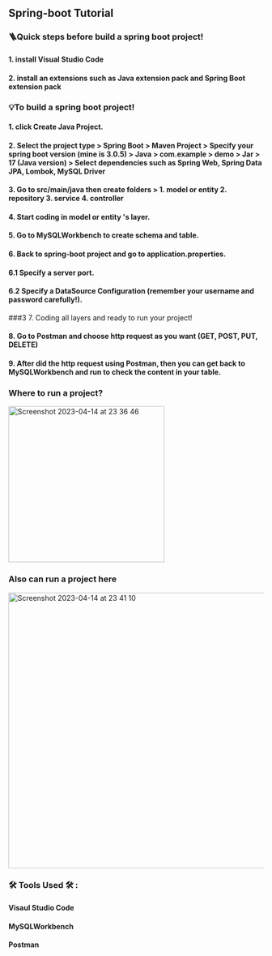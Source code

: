 ## Spring-boot Tutorial

### 🪜Quick steps before build a spring boot project!
#### 1. install Visual Studio Code
#### 2. install an extensions such as Java extension pack and Spring Boot extension pack

### 💡To build a spring boot project!
#### 1. click Create Java Project.
#### 2. Select the project type > Spring Boot > Maven Project > Specify your spring boot version (mine is 3.0.5) > Java > com.example > demo > Jar > 17 (Java version) > Select dependencies such as Spring Web, Spring Data JPA, Lombok, MySQL Driver
#### 3. Go to src/main/java then create folders > 1. model or entity 2. repository 3. service 4. controller
#### 4. Start coding in model or entity 's layer.
#### 5. Go to MySQLWorkbench to create schema and table.
#### 6. Back to spring-boot project and go to application.properties.
####     6.1 Specify a server port.
####     6.2 Specify a DataSource Configuration (remember your username and password carefully!).
###3 7. Coding all layers and ready to run your project!
#### 8. Go to Postman and choose http request as you want (GET, POST, PUT, DELETE)
#### 9. After did the http request using Postman, then you can get back to MySQLWorkbench and run to check the content in your table.

### Where to run a project?
<img width="308" alt="Screenshot 2023-04-14 at 23 36 46" src="https://user-images.githubusercontent.com/122346708/232104640-1d12378c-9f68-4509-9874-7db51b1487a1.png">

### Also can run a project here
<img width="544" alt="Screenshot 2023-04-14 at 23 41 10" src="https://user-images.githubusercontent.com/122346708/232105490-8ec88e6b-1bd7-4cdb-bde9-2ead31745536.png">


### 🛠️ Tools Used 🛠️ :
#### Visaul Studio Code
#### MySQLWorkbench
#### Postman
